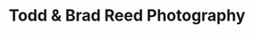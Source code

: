 ---
title: "Todd & Brad Reed Photography"
url: /ludington/todd-and-brad-reed-photography/
shop: photo
---
